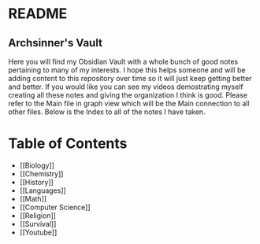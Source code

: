 # README
## Archsinner's Vault
Here you will find my Obsidian Vault with a whole bunch of good notes pertaining
to many of my interests. I hope this helps someone and will be adding content to
this repository over time so it will just keep getting better and better. If you
would like you can see my videos demostrating myself creating all these notes and
giving the organization I think is good. Please refer to the Main file in graph view
which will be the Main connection to all other files. Below is the Index to all of the 
notes I have taken. 
# Table of Contents
- [[Biology]]
- [[Chemistry]]
- [[History]]
- [[Languages]]
- [[Math]]
- [[Computer Science]]
- [[Religion]]
- [[Survival]]
- [[Youtube]]


